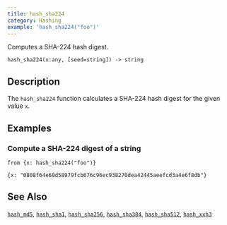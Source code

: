 ```yaml
---
title: hash_sha224
category: Hashing
example: 'hash_sha224("foo")'
---
```

Computes a SHA-224 hash digest.

```tql
hash_sha224(x:any, [seed=string]) -> string
```

## Description

The `hash_sha224` function calculates a SHA-224 hash digest for the given value
`x`.

## Examples

### Compute a SHA-224 digest of a string

```tql
from {x: hash_sha224("foo")}
```

```tql
{x: "0808f64e60d58979fcb676c96ec938270dea42445aeefcd3a4e6f8db"}
```

## See Also

[`hash_md5`](/reference/functions/hash_md5),
[`hash_sha1`](/reference/functions/hash_sha1),
[`hash_sha256`](/reference/functions/hash_sha256),
[`hash_sha384`](/reference/functions/hash_sha384),
[`hash_sha512`](/reference/functions/hash_sha512),
[`hash_xxh3`](/reference/functions/hash_xxh3)

